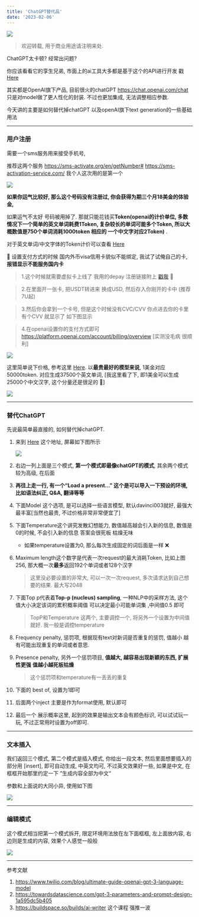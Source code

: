 ```yaml
---
title: 'ChatGPT替代品'
date: '2023-02-06'
---
```


![](https://images.pexels.com/photos/8386422/pexels-photo-8386422.jpeg?auto=compress&cs=tinysrgb&w=1260&h=750&dpr=1)

> 欢迎转载, 用于商业用途请注明来处.



ChatGPT太卡顿? 经常出问题? 

你应该看看它的孪生兄弟, 市面上的ai工具大多都是基于这个的API进行开发  戳 [Here](https://platform.openai.com/playground) 

其实都是OpenAI旗下产品, 目前很火的chatGPT https://chat.openai.com/chat 只是对model做了更人性化的封装. 不过也更加集成, 无法调整相应参数. 

今天讲的主要是如何替代掉chatGPT 以及openAI旗下text generation的一些基础用法

---

### 用户注册

需要一个sms服务用来接受手机号, 

推荐这两个服务 https://sms-activate.org/en/getNumber#  https://sms-activation-service.com/  我个人这次用的是第一个

![](https://raw.githubusercontent.com/skyonedot/picture-host/master/20230206201555.png)

**如果你运气比较好, 那么这个号码没有注册过, 你会获得为期三个月18美金的体验金,** 

如果运气不太好 号码被用掉了. 那就只能花钱买**Token(openai的计价单位, 多数情况下一个简单的英文单词耗费1Token, 复杂较长的单词可能多个Token, 所以大概数值是750个单词消耗1000token 相应的 一个中文字对应2Token)** . 

对于英文单词/中文字体的Token计价可以查看 [Here](https://platform.openai.com/tokenizer)

:strawberry: 设置支付方式的时候 国内外币visa信用卡貌似不能绑定, 我试了试俺自己的卡, **报错显示不能服务国内卡**

> 1.这个时候就需要虚拟卡上线了 我用的depay 注册链接附上 [戳我](https://depay.depay.one/web-app/register-h5?invitCode=106960&lang=en-us) 🌺 

> 2.在里面开一张卡, 把USDT转进来 换成USD, 然后存入你刚开的卡中 (推荐7U起)

> 3.然后你会拿到一个卡号, 但是这个时候没有CVC/CVV 你点进去你的卡里 有个CVV 就显示了 如下图显示

> 4.在openai设置你的支付方式即可 https://platform.openai.com/account/billing/overview [实测没毛病 很顺利]


![](https://raw.githubusercontent.com/skyonedot/picture-host/master/20230210152523.png)




这里简单说下价格, 参考这里 [Here](https://openai.com/api/pricing/). 以**最贵最好的模型来说**, 1美金对应50000token. 对应生成37500个英文单词, [我这里看了下,  即1美金可以生成25000个中文汉字, 这个分量还是很足的 :apple:]

![](https://raw.githubusercontent.com/skyonedot/picture-host/master/20230206202251.png)

---

### 替代ChatGPT

先说最简单最直接的, 如何替代掉chatGPT. 

1. 来到 [Here](https://platform.openai.com/playground) 这个地址, 屏幕如下图所示

   ![](https://raw.githubusercontent.com/skyonedot/picture-host/master/20230206205704.png)

2. 右边一列上面是三个模式, **第一个模式即最像chatGPT的模式**, 其余两个模式较为高级, 在后面

3. **再往上走一行, 有一个“Load a present...” 这个是可以导入一下预设的环境, 比如语法纠正, Q&A, 翻译等等**

4. 下面Model 这个选项, 是可以选择一些语言模型,  默认davinci003就好, 最强大最丰富[当然也最贵, 不过价格非常非常便宜了]

5. 下面Temperature这个讲究发散幻想能力, 数值越高越会引入新的信息, 数值是0的时候, 不会引入新的信息 答案会很死板 枯燥无味

   - 如果temperature设置为0, 那么每次生成固定的词后面是一样 :x:

6. Maximum length这个数字是代表一次request的最大消耗Token, 比如上图256, 那大概一次**最多**返回192个单词或者128个汉字

   > 这里没必要设置的非常大, 可以一次一次request, 多次请求达到自己想要的结果. 最大写2048

7. 下面Top p代表着**Top-p (nucleus) sampling**, 一种NLP中的采样方法, 这个值大小决定该词的累积概率阈值  可以决定最小可能单词集 ,中间值0.5 即可

   > TopP和Temperature 这两个, 主要调控一个, 将另外一个设置为中间值就好. 我一般是调控temperature

8. Frequency penalty, 惩罚项, 根据现有text对新词是否重复的惩罚, 值越小 越有可能出现重复的单词或者意思. 

9. Presence penalty, 另外一个惩罚项目, **值越大, 越容易出现新颖的东西, 扩展性更强** **值越小越死板枯燥**

   > 这个惩罚项和temperature有一丢丢的重复

10. 下面的 best of, 设置为1即可

11. 后面两个inject 主要是作为format使用, 默认即可

12. 最后一个 展示概率这里, 起到的效果是输出文本会有颜色标识, 可以试试玩一玩, 不过正常用时设置为off即可.

---

### 文本插入

我们返回三个模式, 第二个模式是插入模式, 你给出一段文本, 然后里面想要插入的部分用 [insert], 即可自动生成, 中英文均可, 不过英文效果好一些, 如果是中文, 在框框开始那里约定一下 ”生成内容全部为中文“

参数和上面说的大同小异, 使用如下图

![](https://raw.githubusercontent.com/skyonedot/picture-host/master/20230206221342.png)

---

### 编辑模式

这个模式相当把第一个模式拆开, 限定环境用法放在左下面框框, 左上面放内容, 右边则是生成的内容, 效果个人感觉一般般

![](https://raw.githubusercontent.com/skyonedot/picture-host/master/20230206221426.png)

---

参考文献

1. https://www.twilio.com/blog/ultimate-guide-openai-gpt-3-language-model
2. https://towardsdatascience.com/gpt-3-parameters-and-prompt-design-1a595dc5b405
3. https://buildspace.so/builds/ai-writer 这个课程 强推一波